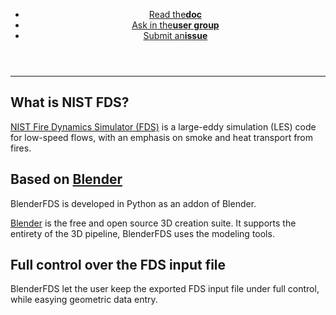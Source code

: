 
<header>
<ul class="downloads">
    <li><a href="https://github.com/firetools/blenderfds/wiki">Read the<strong>doc</strong></a></li>
    <li><a href="https://groups.google.com/g/blenderfds">Ask in the<strong>user group</strong></a></li>
    <li><a href="https://github.com/firetools/blenderfds/issues">Submit an<strong>issue</strong></a></li>
</ul>
</header>

***

## What is NIST FDS? 

[NIST Fire Dynamics Simulator (FDS)](https://pages.nist.gov/fds-smv/)
is a large-eddy simulation (LES) code for low-speed flows,
with an emphasis on smoke and heat transport from fires.

## Based on [Blender](http://www.blender.org/)

BlenderFDS is developed in Python as an addon of Blender.

[Blender](http://www.blender.org/) is the free and open source 3D creation suite.
It supports the entirety of the 3D pipeline, BlenderFDS uses the modeling tools.

## Full control over the FDS input file

BlenderFDS let the user keep the exported FDS input file under full control,
while easying geometric data entry.

